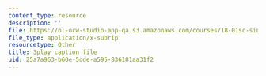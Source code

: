 ```yaml
---
content_type: resource
description: ''
file: https://ol-ocw-studio-app-qa.s3.amazonaws.com/courses/18-01sc-single-variable-calculus-fall-2010/25a7a963b60e5ddea595836181aa31f2_BGE3wb7H2PA.vtt
file_type: application/x-subrip
resourcetype: Other
title: 3play caption file
uid: 25a7a963-b60e-5dde-a595-836181aa31f2
---
```

